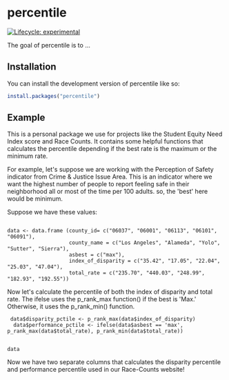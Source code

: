 
# percentile

<!-- badges: start -->
[![Lifecycle: experimental](https://img.shields.io/badge/lifecycle-experimental-orange.svg)](https://lifecycle.r-lib.org/articles/stages.html#experimental)
<!-- badges: end -->

The goal of percentile is to ...

## Installation

You can install the development version of percentile like so:

``` r
install.packages("percentile")
```

## Example

This is a personal package we use for projects like the Student Equity Need Index score and Race Counts. It contains some helpful functions that calculates the percentile depending if the best rate is the maximum or the minimum rate.

For example, let's suppose we are working with the Perception of Safety indicator from Crime & Justice Issue Area. This is an indicator where we want the highest number of people to report feeling safe in their neighborhood all or most of the time per 100 adults. so, the 'best' here would be minimum. 

Suppose we have these values: 

```{r}

data <- data.frame (county_id= c("06037", "06001", "06113", "06101", "06091"),
                    county_name = c("Los Angeles", "Alameda", "Yolo", "Sutter", "Sierra"),
                    asbest = c("max"),
                    index_of_disparity = c("35.42", "17.05", "22.04", "25.03", "47.04"),
                    total_rate = c("235.70", "440.03", "248.99", "182.93", "192.55"))

```

Now let's calculate the percentile of both the index of disparity and total rate. The ifelse uses the p_rank_max function() if the best is 'Max.' Otherwise, it uses the p_rank_min() function. 

```{r}
 data$disparity_pctile <- p_rank_max(data$index_of_disparity)
  data$performance_pctile <- ifelse(data$asbest == 'max', p_rank_max(data$total_rate), p_rank_min(data$total_rate))
  

```

```{r}
data
```

Now we have two separate columns that calculates the disparity percentile and performance percentile used in our Race-Counts website!



